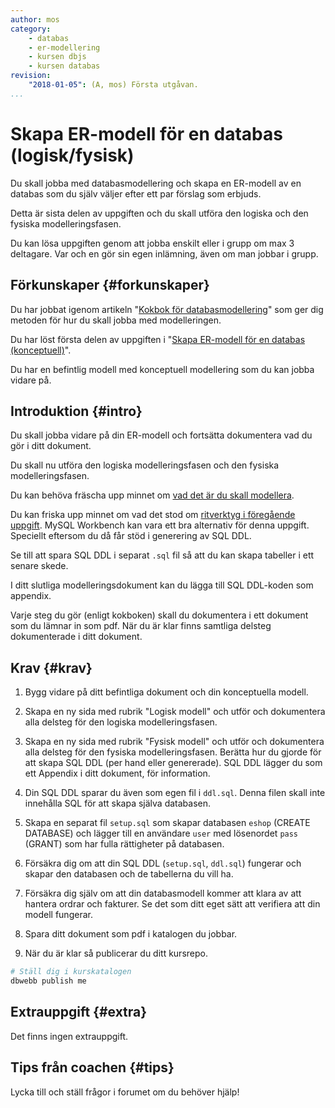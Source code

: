 ```yaml
---
author: mos
category:
    - databas
    - er-modellering
    - kursen dbjs
    - kursen databas
revision:
    "2018-01-05": (A, mos) Första utgåvan.
...
```

Skapa ER-modell för en databas (logisk/fysisk)
==================================

Du skall jobba med databasmodellering och skapa en ER-modell av en databas som du själv väljer efter ett par förslag som erbjuds.

Detta är sista delen av uppgiften och du skall utföra den logiska och den fysiska modelleringsfasen.

Du kan lösa uppgiften genom att jobba enskilt eller i grupp om max 3 deltagare. Var och en gör sin egen inlämning, även om man jobbar i grupp.

<!--more-->



Förkunskaper {#forkunskaper}
-----------------------

Du har jobbat igenom artikeln "[Kokbok för databasmodellering](kunskap/kokbok-for-databasmodellering)" som ger dig metoden för hur du skall jobba med modelleringen.

Du har löst första delen av uppgiften i "[Skapa ER-modell för en databas (konceptuell)](uppgift/skapa-er-modell-for-en-databas-konceptuell)".

Du har en befintlig modell med konceptuell modellering som du kan jobba vidare på.



Introduktion {#intro}
-----------------------

Du skall jobba vidare på din ER-modell och fortsätta dokumentera vad du gör i ditt dokument.

Du skall nu utföra den logiska modelleringsfasen och den fysiska modelleringsfasen.

Du kan behöva fräscha upp minnet om [vad det är du skall modellera](uppgift/skapa-er-modell-for-en-databas-konceptuell#valj).

Du kan friska upp minnet om vad det stod om [ritverktyg i föregående uppgift](uppgift/skapa-er-modell-for-en-databas-konceptuell#ritverktyg). MySQL Workbench kan vara ett bra alternativ för denna uppgift. Speciellt eftersom du då får stöd i generering av SQL DDL.

Se till att spara SQL DDL i separat `.sql` fil så att du kan skapa tabeller i ett senare skede.

I ditt slutliga modelleringsdokument kan du lägga till SQL DDL-koden som appendix.

Varje steg du gör (enligt kokboken) skall du dokumentera i ett dokument som du lämnar in som pdf. När du är klar finns samtliga delsteg dokumenterade i ditt dokument.



Krav {#krav}
-----------------------

1. Bygg vidare på ditt befintliga dokument och din konceptuella modell.

1. Skapa en ny sida med rubrik "Logisk modell" och utför och dokumentera alla delsteg för den logiska modelleringsfasen.

1. Skapa en ny sida med rubrik "Fysisk modell" och utför och dokumentera alla delsteg för den fysiska modelleringsfasen. Berätta hur du gjorde för att skapa SQL DDL (per hand eller genererade). SQL DDL lägger du som ett Appendix i ditt dokument, för information.

1. Din SQL DDL sparar du även som egen fil i `ddl.sql`. Denna filen skall inte innehålla SQL för att skapa själva databasen.

1. Skapa en separat fil `setup.sql` som skapar databasen `eshop` (CREATE DATABASE) och lägger till en användare `user` med lösenordet `pass` (GRANT) som har fulla rättigheter på databasen.

1. Försäkra dig om att din SQL DDL (`setup.sql`, `ddl.sql`) fungerar och skapar den databasen och de tabellerna du vill ha.

1. Försäkra dig själv om att din databasmodell kommer att klara av att hantera ordrar och fakturer. Se det som ditt eget sätt att verifiera att din modell fungerar.

1. Spara ditt dokument som pdf i katalogen du jobbar.

1. När du är klar så publicerar du ditt kursrepo.

```bash
# Ställ dig i kurskatalogen
dbwebb publish me
```



Extrauppgift {#extra}
-----------------------

Det finns ingen extrauppgift.



Tips från coachen {#tips}
-----------------------

Lycka till och ställ frågor i forumet om du behöver hjälp!
